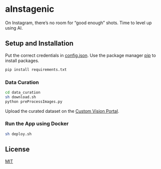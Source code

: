 # aInstagenic

On Instagram, there’s no room for “good enough” shots. Time to level up using AI.

## Setup and Installation

Put the correct credentials in [config.json](config.json.template).
Use the package manager [pip](https://pip.pypa.io/en/stable/) to install packages.

```bash
pip install requirements.txt
```

### Data Curation

```bash
cd data_curation
sh download.sh
python preProcessImages.py
```
Upload the curated dataset on the [Custom Vision Portal](https://www.customvision.ai/projects).

### Run the App using Docker

```bash
sh deploy.sh
```

## License
[MIT](https://choosealicense.com/licenses/mit/)